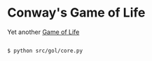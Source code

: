 # Conway's Game of Life

Yet another [Game of Life](https://en.wikipedia.org/wiki/Conway%27s_Game_of_Life)

```bash

$ python src/gol/core.py
```
